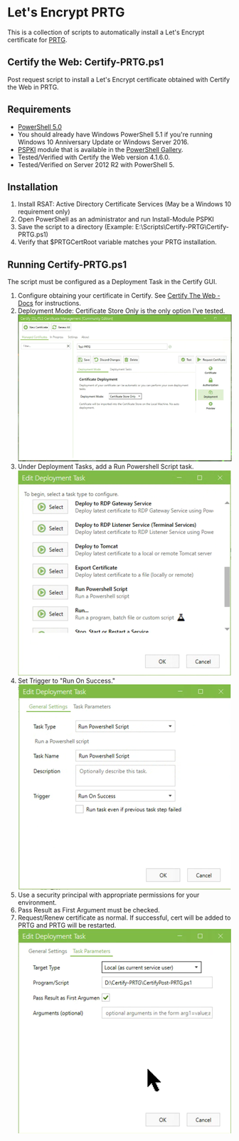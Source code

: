 # Let's Encrypt PRTG

This is a collection of scripts to automatically install a Let's Encrypt certificate for [PRTG](https://www.paessler.com/prtg).

## Certify the Web: Certify-PRTG.ps1

Post request script to install a Let's Encrypt certificate obtained with Certify the Web in PRTG.

## Requirements

* [PowerShell 5.0](https://docs.microsoft.com/en-us/skypeforbusiness/set-up-your-computer-for-windows-powershell/download-and-install-windows-powershell-5-1)
* You should already have Windows PowerShell 5.1 if you're running Windows 10 Anniversary Update or Windows Server 2016.
* [PSPKI](https://www.pkisolutions.com/tools/pspki) module that is available in the [PowerShell Gallery](https://www.powershellgallery.com/packages/PSPKI/3.4.2.0).
* Tested/Verified with Certify the Web version 4.1.6.0.
* Tested/Verified on Server 2012 R2 with PowerShell 5.

## Installation

1. Install RSAT: Active Directory Certificate Services (May be a Windows 10 requirement only)
2. Open PowerShell as an administrator and run Install-Module PSPKI
3. Save the script to a directory (Example: E:\Scripts\Certify-PRTG\Certify-PRTG.ps1)
4. Verify that $PRTGCertRoot variable matches your PRTG installation.

## Running Certify-PRTG.ps1

The script must be configured as a Deployment Task in the Certify GUI.

1. Configure obtaining your certificate in Certify. See [Certify The Web - Docs](https://docs.certifytheweb.com/docs/intro) for instructions.
2. Deployment Mode: Certificate Store Only is the only option I've tested.
![Certify Deployment Mode](Documentation/Images/Certify-DeploymentMode.png)
3. Under Deployment Tasks, add a Run Powershell Script task.
![Select Run Powershell Script](Documentation/Images/Certify-DeploymentTask01.png)
4. Set Trigger to "Run On Success."  
![Task General Settings](Documentation/Images/Certify-DeploymentTask02.png)
5. Use a security principal with appropriate permissions for your environment.
6. Pass Result as First Argument must be checked.
7. Request/Renew certificate as normal. If successful, cert will be added to PRTG and PRTG will be restarted.
![Task Parameters](Documentation/Images/Certify-DeploymentTask03.png)

